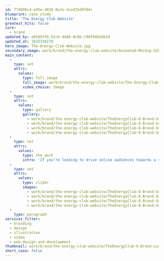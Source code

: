 ```yaml
---
id: 774696c4-e45e-483d-8e2a-dced25d9f84c
blueprint: case_study
title: 'The Energy Club Website'
greatest_hits: false
core:
  - brand
updated_by: e85953fb-52c6-4488-8c8b-c90f68b2bb10
updated_at: 1635338270
hero_image: The-Energy-Club-Website.jpg
secondary_image: work/brand/the-energy-club-website/Animated-Mockup-GIF-2.gif
main_content:
  -
    type: set
    attrs:
      values:
        type: full_image
        full_image: work/brand/the-energy-club-website/The-Energy-Club-Website-Animation.gif
        video_choice: Image
  -
    type: set
    attrs:
      values:
        type: gallery
        gallery:
          - work/brand/the-energy-club-website/TheEnergyClub-8-Brand-Small-740x416.25-4.jpg
          - work/brand/the-energy-club-website/TheEnergyClub-8-Brand-Small-740x416.25-3.jpg
          - work/brand/the-energy-club-website/TheEnergyClub-8-Brand-Small-740x416.25-2.jpg
          - work/brand/the-energy-club-website/TheEnergyClub-8-Brand-Small-740x416.25-1.jpg
  -
    type: set
    attrs:
      values:
        type: the_work
        intro: 'If you’re looking to drive online audiences towards a specific product or service, a landing page could be just the ticket. Inspired Energy’s sub-brand, The Energy Club, approached us to develop a page which promoted the company’s mobile app, through which business owners can track and manage their energy usage. Against the backdrop of Inspired’s midnight blue, the punchy gradient really sets The Energy Club’s branding apart, helped in no small part by the animated header, an additional suggestion which our team felt really brought the design to life. '
  -
    type: set
    attrs:
      values:
        type: slider
        images:
          - work/brand/the-energy-club-website/TheEnergyClub-8-Brand-Small-740x416.25-1.jpg
          - work/brand/the-energy-club-website/TheEnergyClub-8-Brand-Small-740x416.25-2.jpg
          - work/brand/the-energy-club-website/TheEnergyClub-8-Brand-Small-740x416.25-3.jpg
          - work/brand/the-energy-club-website/TheEnergyClub-8-Brand-Small-740x416.25-4.jpg
  -
    type: paragraph
services_filter:
  - branding
  - design
  - illustration
  - video
  - web-design-and-development
thumbnail: work/brand/the-energy-club-website/TheEnergyClub-8-Brand-Large-927x522-2.jpg
short_case: false
---
```

